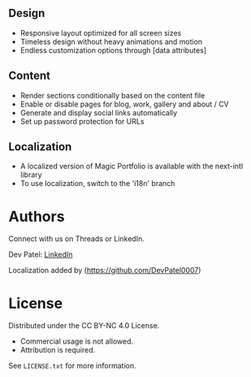 ## **Design**
- Responsive layout optimized for all screen sizes
- Timeless design without heavy animations and motion
- Endless customization options through [data attributes]

## **Content**
- Render sections conditionally based on the content file
- Enable or disable pages for blog, work, gallery and about / CV
- Generate and display social links automatically
- Set up password protection for URLs

## **Localization**
- A localized version of Magic Portfolio is available with the next-intl library
- To use localization, switch to the 'i18n' branch

# **Authors**

Connect with us on Threads or LinkedIn.

Dev Patel: [LinkedIn](https://www.linkedin.com/in/dev-patel-24b934299/)  

Localization added by (https://github.com/DevPatel0007)


# **License**

Distributed under the CC BY-NC 4.0 License.
- Commercial usage is not allowed.
- Attribution is required.

See `LICENSE.txt` for more information.
